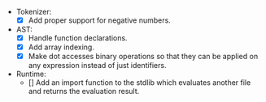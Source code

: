 - Tokenizer:
    - [x] Add proper support for negative numbers.

- AST:
    - [X] Handle function declarations.
    - [x] Add array indexing.
    - [x] Make dot accesses binary operations so that they can be applied on any expression instead of just identifiers.

- Runtime:
    - [] Add an import function to the stdlib which evaluates another file and returns the evaluation result. 
